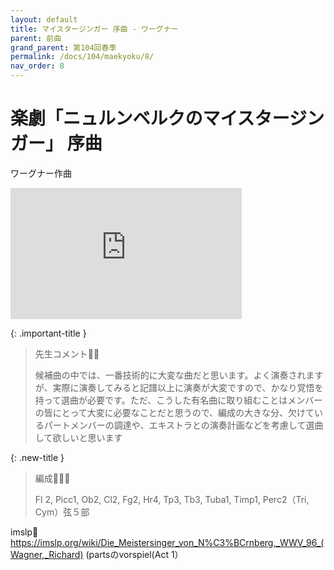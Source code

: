 ```yaml
---
layout: default
title: マイスタージンガー 序曲 - ワーグナー
parent: 前曲
grand_parent: 第104回春季
permalink: /docs/104/maekyoku/8/
nav_order: 8
---
```


# 楽劇「ニュルンベルクのマイスタージンガー」 序曲

ワーグナー作曲

<iframe width="370" height="210" src="https://www.youtube.com/embed/QWwx5lP2DAo?si=OEMWXaBxI3LAe2NF" title="YouTube video player" frameborder="0" allow="accelerometer; autoplay; clipboard-write; encrypted-media; gyroscope; picture-in-picture; web-share" allowfullscreen></iframe>

{: .important-title }
> 先生コメント🤵‍♂️
>
> 候補曲の中では、一番技術的に大変な曲だと思います。よく演奏されますが、実際に演奏してみると記譜以上に演奏が大変ですので、かなり覚悟を持って選曲が必要です。ただ、こうした有名曲に取り組むことはメンバーの皆にとって大変に必要なことだと思うので、編成の大きな分、欠けているパートメンバーの調達や、エキストラとの演奏計画などを考慮して選曲して欲しいと思います

{: .new-title }
> 編成🎻🎺🥁
>
> Fl 2, Picc1, Ob2, Cl2, Fg2, Hr4, Tp3, Tb3, Tuba1, Timp1, Perc2（Tri, Cym）弦５部

imslp🎼
<a href="https://imslp.org/wiki/Die_Meistersinger_von_N%C3%BCrnberg,_WWV_96_(Wagner,_Richard) (partsのvorspiel(Act 1）">https://imslp.org/wiki/Die_Meistersinger_von_N%C3%BCrnberg,_WWV_96_(Wagner,_Richard) (partsのvorspiel(Act 1）</a>